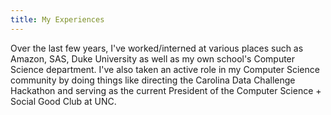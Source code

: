```yaml
---
title: My Experiences
---
```

Over the last few years, I've worked/interned at various places such as Amazon, SAS, Duke University as well as my own school's Computer Science department. I've also taken an active role in my Computer Science community by doing things like directing the Carolina Data Challenge Hackathon and serving as the current President of the Computer Science + Social Good Club at UNC.